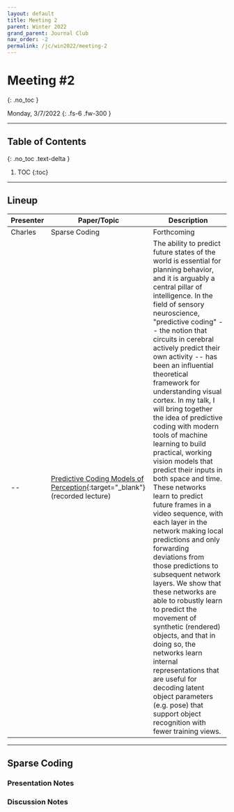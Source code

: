 ```yaml
---
layout: default
title: Meeting 2
parent: Winter 2022
grand_parent: Journal Club
nav_order: -2
permalink: /jc/win2022/meeting-2
---
```


# Meeting #2
{: .no_toc }

Monday, 3/7/2022
{: .fs-6 .fw-300 }

---

## Table of Contents
{: .no_toc .text-delta }

1. TOC
{:toc}

---

## Lineup

| Presenter | Paper/Topic | Description |
| --- | --- | --- |
| Charles | Sparse Coding | Forthcoming |
| -- | [Predictive Coding Models of Perception](https://simons.berkeley.edu/talks/david-cox-4-16-18){:target="_blank"} (recorded lecture) | The ability to predict future states of the world is essential for planning behavior, and it is arguably a central pillar of intelligence.  In the field of sensory neuroscience, "predictive coding" -- the notion that circuits in cerebral actively predict their own activity -- has been an influential theoretical framework for understanding visual cortex.  In my talk, I will bring together the idea of predictive coding with modern tools of machine learning to build practical, working vision models that predict their inputs in both space and time. These networks learn to predict future frames in a video sequence, with each layer in the network making local predictions and only forwarding deviations from those predictions to subsequent network layers. We show that these networks are able to robustly learn to predict the movement of synthetic (rendered) objects, and that in doing so, the networks learn internal representations that are useful for decoding latent object parameters (e.g. pose) that support object recognition with fewer training views. |

---

## Sparse Coding

### Presentation Notes

### Discussion Notes

